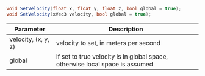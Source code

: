 ```C#
void SetVelocity(float x, float y, float z, bool global = true);
void SetVelocity(xVec3 velocity, bool global = true);
```

| Parameter | Description |
| --- | --- |
| velocity, (x, y, z) | velocity to set, in meters per second |
| global | if set to true velocity is in global space, otherwise local space is assumed |